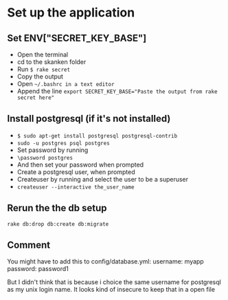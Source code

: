# Set up the application

## Set ENV["SECRET_KEY_BASE"]

* Open the terminal
* cd to the skanken folder
* Run ```$ rake secret ```
* Copy the output
* Open ```~/.bashrc in a text editor```
* Append the line ```export SECRET_KEY_BASE="Paste the output from rake secret here"```

## Install postgresql (if it's not installed)

* ```$ sudo apt-get install postgresql postgresql-contrib```
* ```sudo -u postgres psql postgres```
* Set password by running
* ```\password postgres```
* And then set your password when prompted
* Create a postgresql user, when prompted
* Createuser by running and select the user to be a superuser
* ```createuser --interactive the_user_name```

## Rerun the the db setup

```rake db:drop db:create db:migrate ```

## Comment

You might have to add this to config/database.yml: 
username: myapp
password: password1

But I didn't think that is because i choice the same username for postgresql as my unix login name. It looks kind of insecure to keep that in a open file

